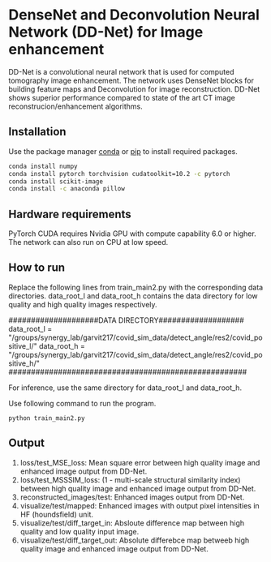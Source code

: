 # DenseNet and Deconvolution Neural Network (DD-Net) for Image enhancement

DD-Net is a convolutional neural network that is used for computed tomography image enhancement. The network uses DenseNet blocks for building feature maps and Deconvolution for image reconstruction. DD-Net shows superior performance compared to state of the art CT image reconstrucion/enhancement algorithms. 

## Installation

Use the package manager [conda](https://docs.conda.io/en/latest/) or [pip](https://pip.pypa.io/en/stable/) to install required packages.

```bash
conda install numpy
conda install pytorch torchvision cudatoolkit=10.2 -c pytorch
conda install scikit-image
conda install -c anaconda pillow
```
## Hardware requirements

PyTorch CUDA requires Nvidia GPU with compute capability 6.0 or higher. The network can also run on CPU at low speed.

## How to run

Replace the following lines from train_main2.py with the corresponding data directories. data_root_l and data_root_h contains the data directory for low quality and high quality images respectively.

####################DATA DIRECTORY###################
data_root_l = "/groups/synergy_lab/garvit217/covid_sim_data/detect_angle/res2/covid_positive_l/"
data_root_h = "/groups/synergy_lab/garvit217/covid_sim_data/detect_angle/res2/covid_positive_h/"
#####################################################

For inference, use the same directory for data_root_l and data_root_h.

Use following command to run the program.

```
python train_main2.py
```

## Output

1. loss/test_MSE_loss: Mean square error between high quality image and enhanced image output from DD-Net.
2. loss/test_MSSSIM_loss: (1 - multi-scale structural similarity index) between high quality image and enhanced image output from DD-Net.
3. reconstructed_images/test: Enhanced images output from DD-Net.
4. visualize/test/mapped: Enhanced images with output pixel intensities in HF (houndsfield) unit.
5. visualize/test/diff_target_in: Absloute difference map between high quality and low quality input image.
6. visualize/test/diff_target_out: Absolute differebce map betweeb high quality image and enhanced image output from DD-Net.
